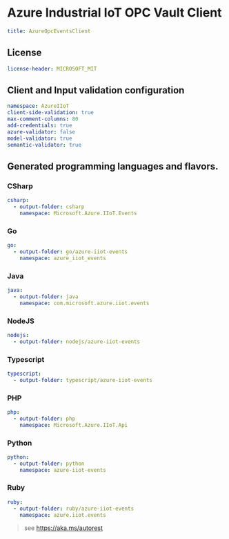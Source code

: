 # Azure Industrial IoT OPC Vault Client
``` yaml
title: AzureOpcEventsClient
```

## License
``` yaml
license-header: MICROSOFT_MIT
```

## Client and Input validation configuration
``` yaml
namespace: AzureIIoT
client-side-validation: true
max-comment-columns: 80
add-credentials: true
azure-validator: false
model-validator: true
semantic-validator: true
```

## Generated programming languages and flavors.
### CSharp
``` yaml 
csharp:
  - output-folder: csharp
    namespace: Microsoft.Azure.IIoT.Events
```
### Go
``` yaml 
go:
  - output-folder: go/azure-iiot-events
    namespace: azure_iiot_events
```
### Java
``` yaml 
java:
  - output-folder: java
    namespace: com.microsoft.azure.iiot.events
```
### NodeJS
``` yaml 
nodejs:
  - output-folder: nodejs/azure-iiot-events
```
### Typescript
``` yaml 
typescript:
  - output-folder: typescript/azure-iiot-events
```
### PHP
``` yaml 
php:
  - output-folder: php
    namespace: Microsoft.Azure.IIoT.Api
```
### Python
``` yaml 
python:
  - output-folder: python
    namespace: azure-iiot-events
```
### Ruby
``` yaml 
ruby:
  - output-folder: ruby/azure-iiot-events
    namespace: azure.iiot.events
```

> see https://aka.ms/autorest
